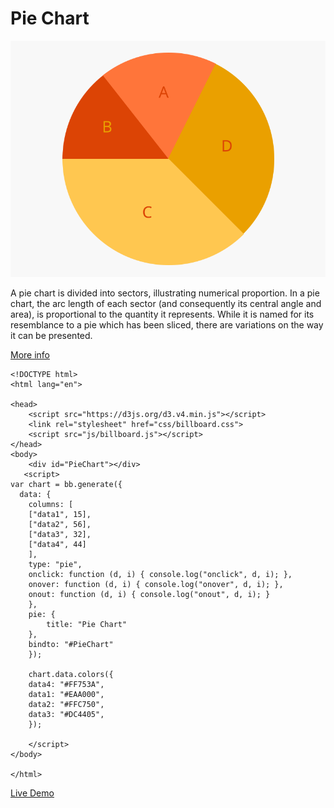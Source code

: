 # Pie Chart

![image](assets/image.svg)

A pie chart is divided into sectors, illustrating numerical proportion. In a pie chart, the arc length of each sector (and consequently its central angle and area), is proportional to the quantity it represents. While it is named for its resemblance to a pie which has been sliced, there are variations on the way it can be presented.

[More info](http://datavizproject.com/data-type/pie-chart/)


    <!DOCTYPE html>
    <html lang="en">
    
    <head> 
        <script src="https://d3js.org/d3.v4.min.js"></script>
        <link rel="stylesheet" href="css/billboard.css">
        <script src="js/billboard.js"></script>    
    </head>
    <body>
        <div id="PieChart"></div>
       <script>
    var chart = bb.generate({
      data: {
        columns: [
    	["data1", 15],
    	["data2", 56],
        ["data3", 32],
        ["data4", 44]
        ],
        type: "pie",
        onclick: function (d, i) { console.log("onclick", d, i); },
        onover: function (d, i) { console.log("onover", d, i); },
        onout: function (d, i) { console.log("onout", d, i); }
        },       
        pie: {
            title: "Pie Chart"
        },
        bindto: "#PieChart"
        });
    
        chart.data.colors({
        data4: "#FF753A",
        data1: "#EAA000",
        data2: "#FFC750",
        data3: "#DC4405",
        });
    
        </script>
    </body>
    
    </html>

[Live Demo](http://geoviz.ceoas.oregonstate.edu/neocarto/modules/graphics/pie/bar/index.html)